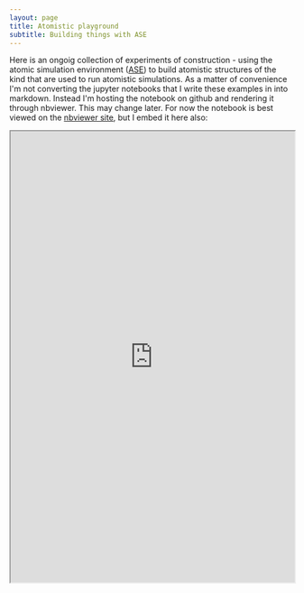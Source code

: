 ```yaml
---
layout: page
title: Atomistic playground
subtitle: Building things with ASE
---
```


Here is an ongoig collection of experiments of construction - using the atomic simulation environment ([ASE](https://wiki.fysik.dtu.dk/ase)) to build atomistic structures of the kind that are used to run atomistic simulations.
As a matter of convenience I'm not converting the jupyter notebooks that I write these examples in into markdown. Instead I'm hosting the notebook on github and rendering it through nbviewer. This may change later. For now the notebook is best viewed on the [nbviewer site](https://nbviewer.jupyter.org/github/jkshenton/atomistic_playground/blob/master/building_things_with_ase.ipynb), but I embed it here also:

<iframe src="https://nbviewer.jupyter.org/github/jkshenton/atomistic_playground/blob/master/building_things_with_ase.ipynb"  width="100%" height="800">
</iframe>
